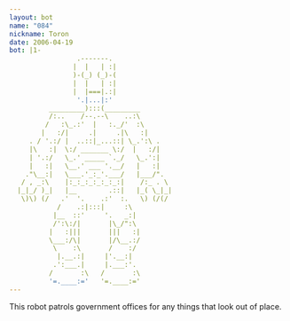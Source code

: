 ```yaml
---
layout: bot
name: "084"
nickname: Toron
date: 2006-04-19
bot: |1-
                 .-------.               
                |  |   | :|              
                )-(_) (_)-(              
                |  |   | :|              
                |  |===|.:|              
                 '.|...|:'               
          _________):::(_________        
          /:..    /--.--\    ..:\        
         /   :\_.:'  |   :._/'  :\       
        |   :/|     .|     .|\   :|      
     . / '.:/ |  ..::|_...::| \_.':\ .   
     |\   :|  \:/ _______ \:/  |   :/|   
     | '.:/   \_.' _____ `._/   \_.':|   
     |   :|   \__.' ___ '.__/   |   :|   
    ."\__:|   \___.'_:_'.___/   |___/".  
   / , _:\    |:_:_:_:_:_:_:|    /:_ . \ 
  |_|_/ )_|   |__        .::|   |_( \_|_|
   \)\) (/   .'  '.    .:'  :.   \) (/(/ 
            /    .:|:::|     :\          
           |__  ::'     '.   _:|         
           /':\:/|       |\_/":\         
          |   :|||       |||   :|        
          \___:/\|       |/\__.:/        
           \    :\       /    :/         
            |.__.:|     |'.__:|          
           .':___.|     |.___:'.         
          /       :\   /       :\        
          '=.____:='   '=.____:='        
---
```

This robot patrols government offices for any things that look out of place.